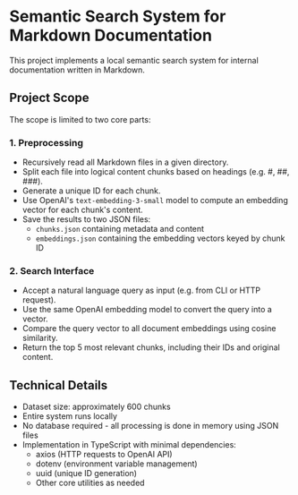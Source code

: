 # Semantic Search System for Markdown Documentation

This project implements a local semantic search system for internal documentation written in Markdown.

## Project Scope

The scope is limited to two core parts:

### 1. Preprocessing

- Recursively read all Markdown files in a given directory.
- Split each file into logical content chunks based on headings (e.g. #, ##, ###).
- Generate a unique ID for each chunk.
- Use OpenAI's `text-embedding-3-small` model to compute an embedding vector for each chunk's content.
- Save the results to two JSON files:  
  - `chunks.json` containing metadata and content  
  - `embeddings.json` containing the embedding vectors keyed by chunk ID

### 2. Search Interface

- Accept a natural language query as input (e.g. from CLI or HTTP request).
- Use the same OpenAI embedding model to convert the query into a vector.
- Compare the query vector to all document embeddings using cosine similarity.
- Return the top 5 most relevant chunks, including their IDs and original content.

## Technical Details

- Dataset size: approximately 600 chunks
- Entire system runs locally
- No database required - all processing is done in memory using JSON files
- Implementation in TypeScript with minimal dependencies:
  - axios (HTTP requests to OpenAI API)
  - dotenv (environment variable management)
  - uuid (unique ID generation)
  - Other core utilities as needed